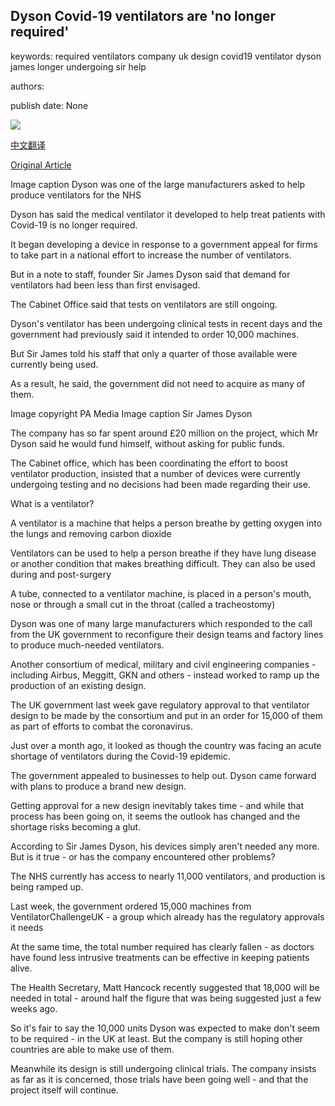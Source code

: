 ## Dyson Covid-19 ventilators are 'no longer required'

keywords: required ventilators company uk design covid19 ventilator dyson james longer undergoing sir help

authors: 

publish date: None

![](https://ichef.bbci.co.uk/news/1024/branded_news/B074/production/_111927154_dyson2.png)

[中文翻译](Dyson%20Covid-19%20ventilators%20are%20%27no%20longer%20required%27_zh.md)

[Original Article](https://www.bbc.com/news/business-52409359)

Image caption Dyson was one of the large manufacturers asked to help produce ventilators for the NHS

Dyson has said the medical ventilator it developed to help treat patients with Covid-19 is no longer required.

It began developing a device in response to a government appeal for firms to take part in a national effort to increase the number of ventilators.

But in a note to staff, founder Sir James Dyson said that demand for ventilators had been less than first envisaged.

The Cabinet Office said that tests on ventilators are still ongoing.

Dyson's ventilator has been undergoing clinical tests in recent days and the government had previously said it intended to order 10,000 machines.

But Sir James told his staff that only a quarter of those available were currently being used.

As a result, he said, the government did not need to acquire as many of them.

Image copyright PA Media Image caption Sir James Dyson

The company has so far spent around £20 million on the project, which Mr Dyson said he would fund himself, without asking for public funds.

The Cabinet office, which has been coordinating the effort to boost ventilator production, insisted that a number of devices were currently undergoing testing and no decisions had been made regarding their use.

What is a ventilator?

A ventilator is a machine that helps a person breathe by getting oxygen into the lungs and removing carbon dioxide

Ventilators can be used to help a person breathe if they have lung disease or another condition that makes breathing difficult. They can also be used during and post-surgery

A tube, connected to a ventilator machine, is placed in a person's mouth, nose or through a small cut in the throat (called a tracheostomy)

Dyson was one of many large manufacturers which responded to the call from the UK government to reconfigure their design teams and factory lines to produce much-needed ventilators.

Another consortium of medical, military and civil engineering companies - including Airbus, Meggitt, GKN and others - instead worked to ramp up the production of an existing design.

The UK government last week gave regulatory approval to that ventilator design to be made by the consortium and put in an order for 15,000 of them as part of efforts to combat the coronavirus.

Just over a month ago, it looked as though the country was facing an acute shortage of ventilators during the Covid-19 epidemic.

The government appealed to businesses to help out. Dyson came forward with plans to produce a brand new design.

Getting approval for a new design inevitably takes time - and while that process has been going on, it seems the outlook has changed and the shortage risks becoming a glut.

According to Sir James Dyson, his devices simply aren't needed any more. But is it true - or has the company encountered other problems?

The NHS currently has access to nearly 11,000 ventilators, and production is being ramped up.

Last week, the government ordered 15,000 machines from VentilatorChallengeUK - a group which already has the regulatory approvals it needs

At the same time, the total number required has clearly fallen - as doctors have found less intrusive treatments can be effective in keeping patients alive.

The Health Secretary, Matt Hancock recently suggested that 18,000 will be needed in total - around half the figure that was being suggested just a few weeks ago.

So it's fair to say the 10,000 units Dyson was expected to make don't seem to be required - in the UK at least. But the company is still hoping other countries are able to make use of them.

Meanwhile its design is still undergoing clinical trials. The company insists as far as it is concerned, those trials have been going well - and that the project itself will continue.